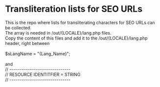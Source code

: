Transliteration lists for SEO URLs
==================================

This is the repo where lists for transliterating characters for SEO URLs can be collected.<br>
The array is needed in /out/{LOCALE}/lang.php files.<br>
Copy the content of this files and add it to the /out/{LOCALE}/lang.php header, right between<br>
<br>
$sLangName  = "{Lang_Name}";<br>
<br>
and <br>
// -------------------------------<br>
// RESOURCE IDENTITFIER = STRING<br>
// -------------------------------